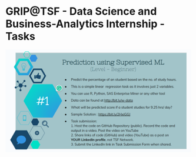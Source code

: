 # GRIP@TSF - Data Science and Business-Analytics Internship - Tasks

![Alt Text](images/Task_1.png)
